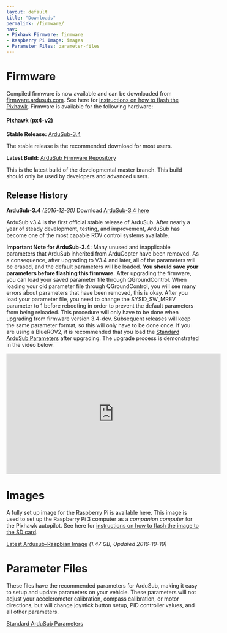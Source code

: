 ```yaml
---
layout: default
title: "Downloads"
permalink: /firmware/
nav:
- Pixhawk Firmware: firmware
- Raspberry Pi Image: images
- Parameter Files: parameter-files
---
```


# Firmware

Compiled firmware is now available and can be downloaded from [firmware.ardusub.com](http://firmware.ardusub.com). See here for [instructions on how to flash the Pixhawk](/initial-setup/#loading-firmware-on-pixhawk). Firmware is available for the following hardware:

#### Pixhawk (px4-v2)

**Stable Release:** <i class="fa fa-download" aria-hidden="true"></i> [ArduSub-3.4](http://firmware.ardusub.com/Sub/stable/v3.4/)

The stable release is the recommended download for most users.

**Latest Build:** <i class="fa fa-download" aria-hidden="true"></i> [ArduSub Firmware Repository](http://firmware.ardusub.com/Sub/latest)

This is the latest build of the developmental master branch. This build should only be used by developers and advanced users.

## Release History

**ArduSub-3.4** *(2016-12-30)* Download [ArduSub-3.4 here](http://firmware.ardusub.com/Sub/stable/v3.4/)

ArduSub v3.4 is the first official stable release of ArduSub. After nearly a year of steady development, testing, and improvement, ArduSub has become one of the most capable ROV control systems available.

**Important Note for ArduSub-3.4:** Many unused and inapplicable parameters that ArduSub inherited from ArduCopter have been removed. As a consequence, after upgrading to V3.4 and later, all of the parameters will be erased, and the default parameters will be loaded. **You should save your parameters before flashing this firmware.** After upgrading the firmware, you can load your saved parameter file through QGroundControl. When loading your old parameter file through QGroundControl, you will see many errors about parameters that have been removed, this is okay. After you load your parameter file, you need to change the SYSID_SW_MREV parameter to 1 before rebooting in order to prevent the default parameters from being reloaded. This procedure will only have to be done when upgrading from firmware version 3.4-dev. Subsequent releases will keep the same parameter format, so this will only have to be done once. If you are using a BlueROV2, it is recommended that you load the [Standard ArduSub Parameters](http://firmware.ardusub.com/parameters/latest/bluerov2.params) after upgrading. The upgrade process is demonstrated in the video below.

<div align="center">
	<iframe width="560" height="315" src="https://www.youtube.com/embed/siJoON6hgq4" frameborder="0" allowfullscreen></iframe>
</div>

# Images

A fully set up image for the Raspberry Pi is available here. This image is used to set up the Raspberry Pi 3 computer as a *companion computer* for the Pixhawk autopilot. See here for [instructions on how to flash the image to the SD card](/raspi-setup/#easy-setup-with-disk-image).

<i class="fa fa-download" aria-hidden="true"></i> [Latest Ardusub-Raspbian Image](http://img.ardusub.com/2017-01-12-ardusub-raspbian.img.zip) *(1.47 GB, Updated 2016-10-19)*

# Parameter Files

These files have the recommended parameters for ArduSub, making it easy to setup and update parameters on your vehicle. These parameters will not adjust your accelerometer calibration, compass calibration, or motor directions, but will change joystick button setup, PID controller values, and all other parameters.

<i class="fa fa-download" aria-hidden="true"></i> [Standard ArduSub Parameters](http://firmware.ardusub.com/parameters/latest/bluerov2.params)